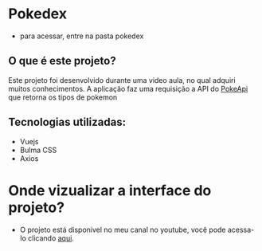 # Pokedex
 - para acessar, entre na pasta pokedex
## O que é este projeto?
Este projeto foi desenvolvido durante uma video aula, no qual adquiri muitos conhecimentos. A aplicação faz uma requisição a API do [PokeApi](https://pokeapi.co/) que retorna os tipos de pokemon

## Tecnologias utilizadas:
* Vuejs
* Bulma CSS
* Axios

# Onde vizualizar a interface do projeto?
* O projeto está disponivel no meu canal no youtube, você pode acessa-lo clicando [aqui](https://youtu.be/Nrp4mqn6vH8).

